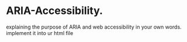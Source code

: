 # ARIA-Accessibility. 
explaining the purpose of ARIA and web accessibility in your own words.
implement it into ur html file 
